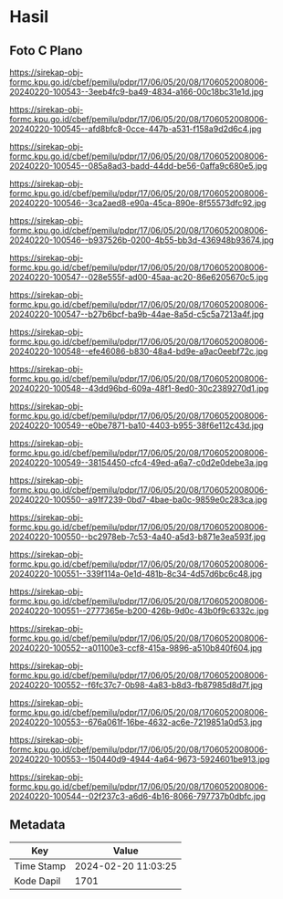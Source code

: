 # Hasil

## Foto C Plano

https://sirekap-obj-formc.kpu.go.id/cbef/pemilu/pdpr/17/06/05/20/08/1706052008006-20240220-100543--3eeb4fc9-ba49-4834-a166-00c18bc31e1d.jpg

https://sirekap-obj-formc.kpu.go.id/cbef/pemilu/pdpr/17/06/05/20/08/1706052008006-20240220-100545--afd8bfc8-0cce-447b-a531-f158a9d2d6c4.jpg

https://sirekap-obj-formc.kpu.go.id/cbef/pemilu/pdpr/17/06/05/20/08/1706052008006-20240220-100545--085a8ad3-badd-44dd-be56-0affa9c680e5.jpg

https://sirekap-obj-formc.kpu.go.id/cbef/pemilu/pdpr/17/06/05/20/08/1706052008006-20240220-100546--3ca2aed8-e90a-45ca-890e-8f55573dfc92.jpg

https://sirekap-obj-formc.kpu.go.id/cbef/pemilu/pdpr/17/06/05/20/08/1706052008006-20240220-100546--b937526b-0200-4b55-bb3d-436948b93674.jpg

https://sirekap-obj-formc.kpu.go.id/cbef/pemilu/pdpr/17/06/05/20/08/1706052008006-20240220-100547--028e555f-ad00-45aa-ac20-86e6205670c5.jpg

https://sirekap-obj-formc.kpu.go.id/cbef/pemilu/pdpr/17/06/05/20/08/1706052008006-20240220-100547--b27b6bcf-ba9b-44ae-8a5d-c5c5a7213a4f.jpg

https://sirekap-obj-formc.kpu.go.id/cbef/pemilu/pdpr/17/06/05/20/08/1706052008006-20240220-100548--efe46086-b830-48a4-bd9e-a9ac0eebf72c.jpg

https://sirekap-obj-formc.kpu.go.id/cbef/pemilu/pdpr/17/06/05/20/08/1706052008006-20240220-100548--43dd96bd-609a-48f1-8ed0-30c2389270d1.jpg

https://sirekap-obj-formc.kpu.go.id/cbef/pemilu/pdpr/17/06/05/20/08/1706052008006-20240220-100549--e0be7871-ba10-4403-b955-38f6e112c43d.jpg

https://sirekap-obj-formc.kpu.go.id/cbef/pemilu/pdpr/17/06/05/20/08/1706052008006-20240220-100549--38154450-cfc4-49ed-a6a7-c0d2e0debe3a.jpg

https://sirekap-obj-formc.kpu.go.id/cbef/pemilu/pdpr/17/06/05/20/08/1706052008006-20240220-100550--a91f7239-0bd7-4bae-ba0c-9859e0c283ca.jpg

https://sirekap-obj-formc.kpu.go.id/cbef/pemilu/pdpr/17/06/05/20/08/1706052008006-20240220-100550--bc2978eb-7c53-4a40-a5d3-b871e3ea593f.jpg

https://sirekap-obj-formc.kpu.go.id/cbef/pemilu/pdpr/17/06/05/20/08/1706052008006-20240220-100551--339f114a-0e1d-481b-8c34-4d57d6bc6c48.jpg

https://sirekap-obj-formc.kpu.go.id/cbef/pemilu/pdpr/17/06/05/20/08/1706052008006-20240220-100551--2777365e-b200-426b-9d0c-43b0f9c6332c.jpg

https://sirekap-obj-formc.kpu.go.id/cbef/pemilu/pdpr/17/06/05/20/08/1706052008006-20240220-100552--a01100e3-ccf8-415a-9896-a510b840f604.jpg

https://sirekap-obj-formc.kpu.go.id/cbef/pemilu/pdpr/17/06/05/20/08/1706052008006-20240220-100552--f6fc37c7-0b98-4a83-b8d3-fb87985d8d7f.jpg

https://sirekap-obj-formc.kpu.go.id/cbef/pemilu/pdpr/17/06/05/20/08/1706052008006-20240220-100553--676a061f-16be-4632-ac6e-7219851a0d53.jpg

https://sirekap-obj-formc.kpu.go.id/cbef/pemilu/pdpr/17/06/05/20/08/1706052008006-20240220-100553--150440d9-4944-4a64-9673-5924601be913.jpg

https://sirekap-obj-formc.kpu.go.id/cbef/pemilu/pdpr/17/06/05/20/08/1706052008006-20240220-100544--02f237c3-a6d6-4b16-8066-797737b0dbfc.jpg


## Metadata

| Key        | Value               |
| ---------- | ------------------- |
| Time Stamp | 2024-02-20 11:03:25 |
| Kode Dapil | 1701                |



